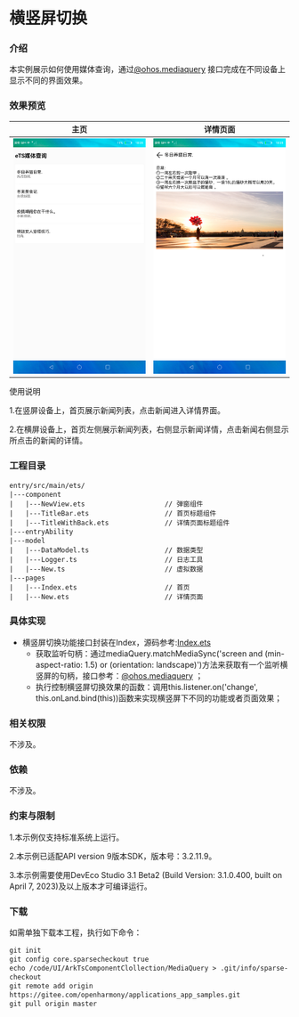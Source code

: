# 横竖屏切换

### 介绍

本实例展示如何使用媒体查询，通过[@ohos.mediaquery](https://gitee.com/openharmony/docs/blob/master/zh-cn/application-dev/reference/apis/js-apis-mediaquery.md) 接口完成在不同设备上显示不同的界面效果。

### 效果预览

|主页|详情页面|
|--------------------------------|--------------------------------|
|![main](screenshots/device/main.png)| ![new](screenshots/device/new.png)|

使用说明

1.在竖屏设备上，首页展示新闻列表，点击新闻进入详情界面。

2.在横屏设备上，首页左侧展示新闻列表，右侧显示新闻详情，点击新闻右侧显示所点击的新闻的详情。

### 工程目录
```
entry/src/main/ets/
|---component
|   |---NewView.ets                    // 弹窗组件
|   |---TitleBar.ets                   // 首页标题组件
|   |---TitleWithBack.ets              // 详情页面标题组件
|---entryAbility
|---model
|   |---DataModel.ts                   // 数据类型
|   |---Logger.ts                      // 日志工具
|   |---New.ts                         // 虚拟数据
|---pages
|   |---Index.ets                      // 首页
|   |---New.ets                        // 详情页面
```
### 具体实现

* 横竖屏切换功能接口封装在Index，源码参考:[Index.ets](entry/src/main/ets/pages/Index.ets)
    * 获取监听句柄：通过mediaQuery.matchMediaSync('screen and (min-aspect-ratio: 1.5) or (orientation: landscape)')方法来获取有一个监听横竖屏的句柄，接口参考：[@ohos.mediaquery](https://gitee.com/openharmony/docs/blob/master/zh-cn/application-dev/reference/apis/js-apis-mediaquery.md) ；
    * 执行控制横竖屏切换效果的函数：调用this.listener.on('change', this.onLand.bind(this))函数来实现横竖屏下不同的功能或者页面效果；

### 相关权限

不涉及。

### 依赖

不涉及。

### 约束与限制

1.本示例仅支持标准系统上运行。

2.本示例已适配API version 9版本SDK，版本号：3.2.11.9。

3.本示例需要使用DevEco Studio 3.1 Beta2 (Build Version: 3.1.0.400, built on April 7, 2023)及以上版本才可编译运行。

### 下载

如需单独下载本工程，执行如下命令：
```
git init
git config core.sparsecheckout true
echo /code/UI/ArkTsComponentClollection/MediaQuery > .git/info/sparse-checkout
git remote add origin https://gitee.com/openharmony/applications_app_samples.git
git pull origin master
```
